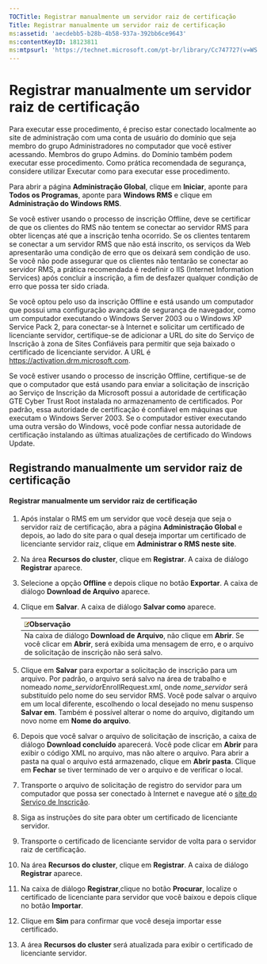 ```yaml
---
TOCTitle: Registrar manualmente um servidor raiz de certificação
Title: Registrar manualmente um servidor raiz de certificação
ms:assetid: 'aecdebb5-b28b-4b58-937a-392bb6ce9643'
ms:contentKeyID: 18123811
ms:mtpsurl: 'https://technet.microsoft.com/pt-br/library/Cc747727(v=WS.10)'
---
```


Registrar manualmente um servidor raiz de certificação
======================================================

Para executar esse procedimento, é preciso estar conectado localmente ao site de administração com uma conta de usuário do domínio que seja membro do grupo Administradores no computador que você estiver acessando. Membros do grupo Admins. do Domínio também podem executar esse procedimento. Como prática recomendada de segurança, considere utilizar Executar como para executar esse procedimento.

Para abrir a página **Administração Global**, clique em **Iniciar**, aponte para **Todos os Programas**, aponte para **Windows RMS** e clique em **Administração do Windows RMS**.

Se você estiver usando o processo de inscrição Offline, deve se certificar de que os clientes do RMS não tentem se conectar ao servidor RMS para obter licenças até que a inscrição tenha ocorrido. Se os clientes tentarem se conectar a um servidor RMS que não está inscrito, os serviços da Web apresentarão uma condição de erro que os deixará sem condição de uso. Se você não pode assegurar que os clientes não tentarão se conectar ao servidor RMS, a prática recomendada é redefinir o IIS (Internet Information Services) após concluir a inscrição, a fim de desfazer qualquer condição de erro que possa ter sido criada.

Se você optou pelo uso da inscrição Offline e está usando um computador que possui uma configuração avançada de segurança de navegador, como um computador executando o Windows Server 2003 ou o Windows XP Service Pack 2, para conectar-se à Internet e solicitar um certificado de licenciante servidor, certifique-se de adicionar a URL do site do Serviço de Inscrição à zona de Sites Confiáveis para permitir que seja baixado o certificado de licenciante servidor. A URL é https://activation.drm.microsoft.com.

Se você estiver usando o processo de inscrição Offline, certifique-se de que o computador que está usando para enviar a solicitação de inscrição ao Serviço de Inscrição da Microsoft possui a autoridade de certificação GTE Cyber Trust Root instalada no armazenamento de certificados. Por padrão, essa autoridade de certificação é confiável em máquinas que executam o Windows Server 2003. Se o computador estiver executando uma outra versão do Windows, você pode confiar nessa autoridade de certificação instalando as últimas atualizações de certificado do Windows Update.

Registrando manualmente um servidor raiz de certificação
--------------------------------------------------------

#### Registrar manualmente um servidor raiz de certificação

1.  Após instalar o RMS em um servidor que você deseja que seja o servidor raiz de certificação, abra a página **Administração Global** e depois, ao lado do site para o qual deseja importar um certificado de licenciante servidor raiz, clique em **Administrar o RMS neste site**.

2.  Na área **Recursos do cluster**, clique em **Registrar**. A caixa de diálogo **Registrar** aparece.

3.  Selecione a opção **Offline** e depois clique no botão **Exportar**. A caixa de diálogo **Download de Arquivo** aparece.

4.  Clique em **Salvar**. A caixa de diálogo **Salvar como** aparece.

    | ![](images/Cc747727.note(WS.10).gif)Observação                                                                                                                   |
    |-----------------------------------------------------------------------------------------------------------------------------------------------------------------------------------------------|
    | Na caixa de diálogo **Download de Arquivo**, não clique em **Abrir**. Se você clicar em **Abrir**, será exibida uma mensagem de erro, e o arquivo de solicitação de inscrição não será salvo. |

5.  Clique em **Salvar** para exportar a solicitação de inscrição para um arquivo. Por padrão, o arquivo será salvo na área de trabalho e nomeado *nome\_servidor*EnrollRequest.xml, onde *nome\_servidor* será substituído pelo nome do seu servidor RMS. Você pode salvar o arquivo em um local diferente, escolhendo o local desejado no menu suspenso **Salvar em**. Também é possível alterar o nome do arquivo, digitando um novo nome em **Nome do arquivo**.

6.  Depois que você salvar o arquivo de solicitação de inscrição, a caixa de diálogo **Download concluído** aparecerá. Você pode clicar em **Abrir** para exibir o código XML no arquivo, mas não altere o arquivo. Para abrir a pasta na qual o arquivo está armazenado, clique em **Abrir pasta**. Clique em **Fechar** se tiver terminado de ver o arquivo e de verificar o local.

7.  Transporte o arquivo de solicitação de registro do servidor para um computador que possa ser conectado à Internet e navegue até o [site do Serviço de Inscrição]().

8.  Siga as instruções do site para obter um certificado de licenciante servidor.

9.  Transporte o certificado de licenciante servidor de volta para o servidor raiz de certificação.

10. Na área **Recursos do cluster**, clique em **Registrar**. A caixa de diálogo **Registrar** aparece.

11. Na caixa de diálogo **Registrar**,clique no botão **Procurar**, localize o certificado de licenciante para servidor que você baixou e depois clique no botão **Importar**.

12. Clique em **Sim** para confirmar que você deseja importar esse certificado.

13. A área **Recursos do cluster** será atualizada para exibir o certificado de licenciante servidor.
